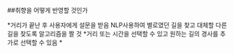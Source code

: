 ##취향을 어떻게 반영할 것인가

 *거리가 끝난 후 사용자에게 설문을 받음 NLP사용하여 별로였던 길을 찾고 대체할 다른 길을 찾도록 알고리즘을 짤 것
 *거리 또는 시간을 선택할 수 있고 원하는 길의 경사를 추가로 선택할 수 있음
 *
